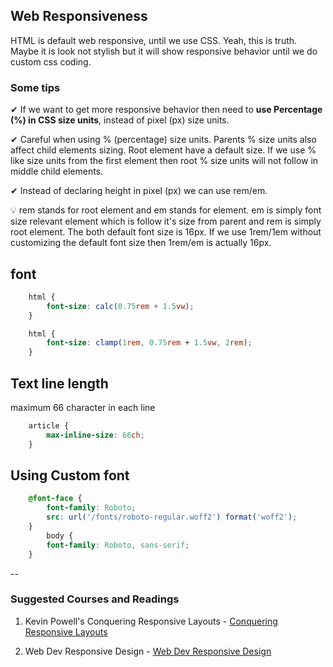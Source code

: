 ## Web Responsiveness

HTML is default web responsive, until we use CSS. Yeah, this is truth. Maybe it is look not stylish but it will show responsive behavior until we do custom css coding. 

### Some tips 

✔ If we want to get more responsive behavior then need to **use Percentage (%) in CSS size units**, instead of pixel (px) size units. 

✔ Careful when using % (percentage) size units. Parents % size units also affect child elements sizing. Root element have a default size. If we use % like size units from the first element then root % size units will not follow in middle child elements. 

✔ Instead of declaring height in pixel (px) we can use rem/em. 

💡 rem stands for root element and em stands for element. em is simply font size relevant element which is follow it's size from parent and rem is simply root element. The both default font size is 16px. If we use 1rem/1em without customizing the default font size then 1rem/em is actually 16px. 

## font

```css
    html {
        font-size: calc(0.75rem + 1.5vw);
    }

    html {
        font-size: clamp(1rem, 0.75rem + 1.5vw, 2rem);
    }
```

## Text line length
maximum 66 character in each line

```css
    article {
        max-inline-size: 66ch;
    }
```

## Using Custom font

```css
    @font-face {
        font-family: Roboto;
        src: url('/fonts/roboto-regular.woff2') format('woff2');
    }
        body {
        font-family: Roboto, sans-serif;
    }
```
--
### Suggested Courses and Readings

1. Kevin Powell's Conquering Responsive Layouts - [Conquering Responsive Layouts](https://courses.kevinpowell.co/view/courses/conquering-responsive-layouts)

2. Web Dev Responsive Design - [Web Dev Responsive Design](https://web.dev/learn/design/)



